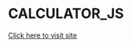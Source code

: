 # CALCULATOR_JS
<a href="https://goonronith.github.io/CALCULATOR_JS/calculatorJs.html">Click here to visit site</a>
